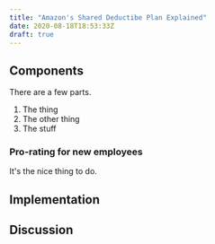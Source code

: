 ```yaml
---
title: "Amazon's Shared Deductibe Plan Explained"
date: 2020-08-18T18:53:33Z
draft: true
---
```


## Components
There are a few parts.
1. The thing
2. The other thing
3. The stuff

### Pro-rating for new employees
It's the nice thing to do.

## Implementation

## Discussion
